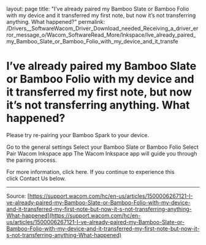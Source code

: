 layout: page
title: "I’ve already paired my Bamboo Slate or Bamboo Folio with my device and it transferred my first note, but now it’s not transferring anything. What happened?"
permalink: /Drivers__SoftwareWacom_Driver_Download_needed_Receiving_a_driver_error_message_o/Wacom_SoftwareRead_More/Inkspace/Ive_already_paired_my_Bamboo_Slate_or_Bamboo_Folio_with_my_device_and_it_transfe

# I’ve already paired my Bamboo Slate or Bamboo Folio with my device and it transferred my first note, but now it’s not transferring anything. What happened?

Please try re-pairing your Bamboo Spark to your device.

Go to the general settings
Select your Bamboo Slate or Bamboo Folio
Select Pair Wacom Inkspace app
The Wacom Inkspace app will guide you through the pairing process.



For more information, click here. If you continue to experience this click Contact Us below.

---
Source: [https://support.wacom.com/hc/en-us/articles/1500006267121-I-ve-already-paired-my-Bamboo-Slate-or-Bamboo-Folio-with-my-device-and-it-transferred-my-first-note-but-now-it-s-not-transferring-anything-What-happened](https://support.wacom.com/hc/en-us/articles/1500006267121-I-ve-already-paired-my-Bamboo-Slate-or-Bamboo-Folio-with-my-device-and-it-transferred-my-first-note-but-now-it-s-not-transferring-anything-What-happened)
